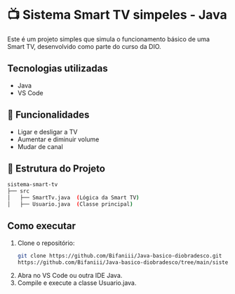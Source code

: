 # 📺 Sistema Smart TV simpeles - Java  

Este é um projeto simples que simula o funcionamento básico de uma Smart TV, desenvolvido como parte do curso da DIO.  

## Tecnologias utilizadas  
- Java  
- VS Code  

## 📌 Funcionalidades  
- Ligar e desligar a TV  
- Aumentar e diminuir volume  
- Mudar de canal  

## 📂 Estrutura do Projeto  
```bash
sistema-smart-tv
├── src
│   ├── SmartTv.java  (Lógica da Smart TV)
│   ├── Usuario.java  (Classe principal)
```
## Como executar  
1. Clone o repositório:  
   ```sh
   git clone https://github.com/Bifaniii/Java-basico-diobradesco.git
   https://github.com/Bifaniii/Java-basico-diobradesco/tree/main/sistema-smart-tv
2. Abra no VS Code ou outra IDE Java.
3. Compile e execute a classe Usuario.java.
